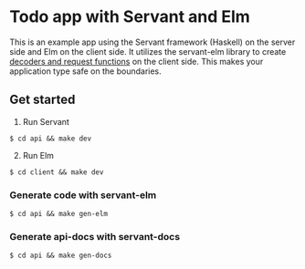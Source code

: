 # Todo app with Servant and Elm

This is an example app using the Servant framework (Haskell) on the server side and Elm on the client side. It utilizes the servant-elm library to create [decoders and request functions](https://github.com/gege251/todo-with-servant/blob/master/client/src/Requests/Todo.elm) on the client side. This makes your application type safe on the boundaries.

## Get started

1. Run Servant
```
$ cd api && make dev
```
2. Run Elm
```
$ cd client && make dev
```

### Generate code with servant-elm

```
$ cd api && make gen-elm
```

### Generate api-docs with servant-docs

```
$ cd api && make gen-docs
```
